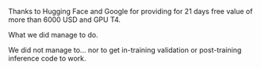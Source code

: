 Thanks to Hugging Face and Google for providing for 21 days free value of more than 6000 USD and GPU T4.

What we did manage to do.

We did not manage to... nor to get in-training validation or post-training inference code to work. 